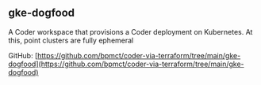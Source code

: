 ## gke-dogfood

A Coder workspace that provisions a Coder deployment on Kubernetes. At this, point clusters are fully ephemeral

GitHub: [https://github.com/bpmct/coder-via-terraform/tree/main/gke-dogfood](https://github.com/bpmct/coder-via-terraform/tree/main/gke-dogfood)